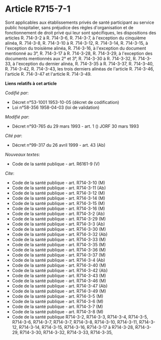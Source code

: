 # Article R715-7-1

Sont applicables aux établissements privés de santé participant au service public hospitalier, sans préjudice des règles
d'organisation et de fonctionnement de droit privé qui leur sont spécifiques, les dispositions des articles R. 714-3-2 à R.
714-3-6, R. 714-3-7, à l'exception du cinquième alinéa, R. 714-3-8, R. 714-3-10 à R. 714-3-12, R. 714-3-14, R. 714-3-15, à
l'exception du troisième alinéa, R. 714-3-16, à l'exception du document mentionné au 3°, R. 714-3-17 à R. 714-3-28, R.
714-3-29, à l'exception des documents mentionnés aux 2° et 3°, R. 714-3-30 à R. 714-3-32, R. 714-3-33, à l'exception du
dernier alinéa, R. 714-3-35 à R. 714-3-37, R. 714-3-40, R. 714-3-42, R. 714-3-43, les trois derniers alinéas de l'article R.
714-3-46, l'article R. 714-3-47 et l'article R. 714-3-49.

**Liens relatifs à cet article**

_Codifié par_:

  - Décret n°53-1001 1953-10-05 (décret de codification)
  - Loi n°58-356 1958-04-03 (loi de validation)

_Modifié par_:

  - Décret n°93-765 du 29 mars 1993 - art. 1 () JORF 30 mars 1993

_Cité par_:

  - Décret n°99-317 du 26 avril 1999 - art. 43 (Ab)

_Nouveaux textes_:

  - Code de la santé publique - art. R6161-9 (V)

_Cite_:

  - Code de la santé publique - art. R714-3-10 (M)
  - Code de la santé publique - art. R714-3-11 (Ab)
  - Code de la santé publique - art. R714-3-12 (M)
  - Code de la santé publique - art. R714-3-14 (M)
  - Code de la santé publique - art. R714-3-15 (M)
  - Code de la santé publique - art. R714-3-16 (M)
  - Code de la santé publique - art. R714-3-2 (Ab)
  - Code de la santé publique - art. R714-3-29 (M)
  - Code de la santé publique - art. R714-3-3 (Ab)
  - Code de la santé publique - art. R714-3-30 (M)
  - Code de la santé publique - art. R714-3-32 (Ab)
  - Code de la santé publique - art. R714-3-33 (M)
  - Code de la santé publique - art. R714-3-35 (M)
  - Code de la santé publique - art. R714-3-36 (M)
  - Code de la santé publique - art. R714-3-37 (M)
  - Code de la santé publique - art. R714-3-4 (Ab)
  - Code de la santé publique - art. R714-3-40 (M)
  - Code de la santé publique - art. R714-3-42 (Ab)
  - Code de la santé publique - art. R714-3-43 (M)
  - Code de la santé publique - art. R714-3-46 (M)
  - Code de la santé publique - art. R714-3-47 (Ab)
  - Code de la santé publique - art. R714-3-49 (M)
  - Code de la santé publique - art. R714-3-5 (M)
  - Code de la santé publique - art. R714-3-6 (M)
  - Code de la santé publique - art. R714-3-7 (M)
  - Code de la santé publique - art. R714-3-8 (M)
  - Code de la santé publique R714-3-2, R714-3-3, R714-3-4, R714-3-5, R714-3-6, R714-3-7, R714-3-7, R714-3-8, R714-3-10, R714-3-11, R714-3-12, R714-3-14, R714-3-15, R714-3-16, R714-3-17 à R714-3-28, R714-3-29, R714-3-30, R714-3-32, R714-3-33, R714-3-35,
